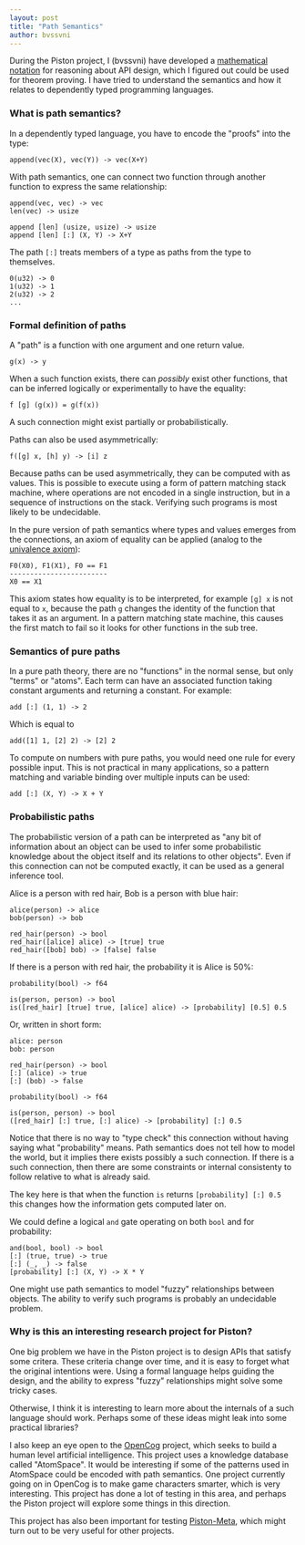 ```yaml
---
layout: post
title: "Path Semantics"
author: bvssvni
---
```


During the Piston project, I (bvssvni) have developed a [mathematical notation](https://github.com/pistondevelopers/math_notation)
for reasoning about API design, which I figured out could be used for theorem proving.
I have tried to understand the semantics and how it relates to dependently typed programming languages.

### What is path semantics?

In a dependently typed language, you have to encode the "proofs" into the type:

```
append(vec(X), vec(Y)) -> vec(X+Y)
```

With path semantics, one can connect two function through another function to express the same relationship:

```
append(vec, vec) -> vec
len(vec) -> usize

append [len] (usize, usize) -> usize
append [len] [:] (X, Y) -> X+Y
```

The path `[:]` treats members of a type as paths from the type to themselves.

```
0(u32) -> 0
1(u32) -> 1
2(u32) -> 2
...
```

### Formal definition of paths

A "path" is a function with one argument and one return value.

```
g(x) -> y
```

When a such function exists, there can *possibly* exist other functions,
that can be inferred logically or experimentally to have the equality:

```
f [g] (g(x)) = g(f(x))
```

A such connection might exist partially or probabilistically.

Paths can also be used asymmetrically:

```
f([g] x, [h] y) -> [i] z
```

Because paths can be used asymmetrically, they can be computed with as values.
This is possible to execute using a form of pattern matching stack machine,
where operations are not encoded in a single instruction, but in a sequence of instructions on the stack.
Verifying such programs is most likely to be undecidable.

In the pure version of path semantics where types and values emerges from the connections,
an axiom of equality can be applied (analog to the [univalence axiom](https://en.wikipedia.org/wiki/Homotopy_type_theory#Univalence_axiom)):

```
F0(X0), F1(X1), F0 == F1
------------------------
X0 == X1
```

This axiom states how equality is to be interpreted, for example `[g] x` is not equal to `x`,
because the path `g` changes the identity of the function that takes it as an argument.
In a pattern matching state machine, this causes the first match to fail so it looks for other
functions in the sub tree.

### Semantics of pure paths

In a pure path theory, there are no "functions" in the normal sense, but only "terms" or "atoms".
Each term can have an associated function taking constant arguments and returning a constant.
For example:

```
add [:] (1, 1) -> 2
```

Which is equal to

```
add([1] 1, [2] 2) -> [2] 2
```

To compute on numbers with pure paths, you would need one rule for every possible input.
This is not practical in many applications, so a pattern matching and variable binding over multiple inputs can be used:

```
add [:] (X, Y) -> X + Y
```

### Probabilistic paths

The probabilistic version of a path can be interpreted as
"any bit of information about an object can be used to infer some probabilistic
knowledge about the object itself and its relations to other objects".
Even if this connection can not be computed exactly, it can be used as a general inference tool.

Alice is a person with red hair, Bob is a person with blue hair:

```
alice(person) -> alice
bob(person) -> bob

red_hair(person) -> bool
red_hair([alice] alice) -> [true] true
red_hair([bob] bob) -> [false] false
```

If there is a person with red hair, the probability it is Alice is 50%:

```
probability(bool) -> f64

is(person, person) -> bool
is([red_hair] [true] true, [alice] alice) -> [probability] [0.5] 0.5
```

Or, written in short form:

```
alice: person
bob: person

red_hair(person) -> bool
[:] (alice) -> true
[:] (bob) -> false

probability(bool) -> f64

is(person, person) -> bool
([red_hair] [:] true, [:] alice) -> [probability] [:] 0.5
```

Notice that there is no way to "type check" this connection without having saying what "probability" means.
Path semantics does not tell how to model the world, but it implies there exists possibly a such connection.
If there is a such connection, then there are some constraints or internal consistenty to follow
relative to what is already said.

The key here is that when the function `is` returns `[probability] [:] 0.5`
this changes how the information gets computed later on.

We could define a logical `and` gate operating on both `bool` and for probability:

```
and(bool, bool) -> bool
[:] (true, true) -> true
[:] (_, _) -> false
[probability] [:] (X, Y) -> X * Y
```

One might use path semantics to model "fuzzy" relationships between objects.
The ability to verify such programs is probably an undecidable problem.

### Why is this an interesting research project for Piston?

One big problem we have in the Piston project is to design APIs that satisfy some critera.
These criteria change over time, and it is easy to forget what the original intentions were.
Using a formal language helps guiding the design, and the ability to express "fuzzy" relationships
might solve some tricky cases.

Otherwise, I think it is interesting to learn more about the internals of a such language should work.
Perhaps some of these ideas might leak into some practical libraries?

I also keep an eye open to the [OpenCog](http://opencog.org/) project,
which seeks to build a human level artificial intelligence.
This project uses a knowledge database called "AtomSpace".
It would be interesting if some of the patterns used in AtomSpace could be encoded with path semantics.
One project currently going on in OpenCog is to make game characters smarter, which is very interesting.
This project has done a lot of testing in this area, and perhaps the Piston project will explore some things in this direction.

This project has also been important for testing [Piston-Meta](https://github.com/pistondevelopers/meta), which might turn out to be very useful for other projects.
